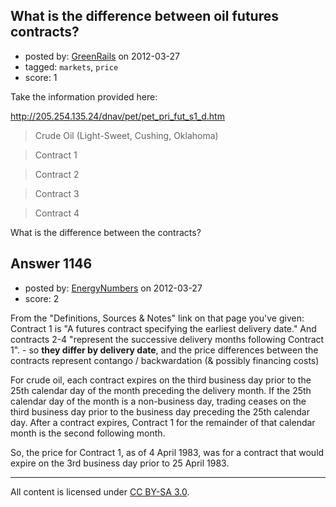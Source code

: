 ## What is the difference between oil futures contracts?

- posted by: [GreenRails](https://stackexchange.com/users/-1/814-greenrails) on 2012-03-27
- tagged: `markets`, `price`
- score: 1

Take the information provided here:

http://205.254.135.24/dnav/pet/pet_pri_fut_s1_d.htm

> Crude Oil (Light-Sweet, Cushing, Oklahoma)

> Contract 1

> Contract 2

> Contract 3

> Contract 4

What is the difference between the contracts?


## Answer 1146

- posted by: [EnergyNumbers](https://stackexchange.com/users/-1/104-energynumbers) on 2012-03-27
- score: 2

From the "Definitions, Sources & Notes" link on that page you've given: Contract 1 is "A futures contract specifying the earliest delivery date." And contracts 2-4 "represent the successive delivery months following Contract 1". - so **they differ by delivery date**, and the price differences between the contracts represent contango / backwardation (& possibly financing costs)

For crude oil, each contract expires on the third business day prior to the 25th calendar day of the month preceding the delivery month. If the 25th calendar day of the month is a non-business day, trading ceases on the third business day prior to the business day preceding the 25th calendar day. After a contract expires, Contract 1 for the remainder of that calendar month is the second following month.

So, the price for Contract 1, as of 4 April 1983, was for a contract that would expire on the 3rd business day prior to 25 April 1983.



---

All content is licensed under [CC BY-SA 3.0](https://creativecommons.org/licenses/by-sa/3.0/).

